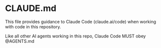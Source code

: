 # CLAUDE.md

This file provides guidance to Claude Code (claude.ai/code) when working with
code in this repository.

Like all other AI agents working in this repo, Claude Code MUST obey @AGENTS.md
